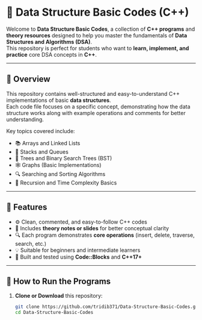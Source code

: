 # 🧮 Data Structure Basic Codes (C++)

Welcome to **Data Structure Basic Codes**, a collection of **C++ programs** and **theory resources** designed to help you master the fundamentals of **Data Structures and Algorithms (DSA)**.  
This repository is perfect for students who want to **learn, implement, and practice** core DSA concepts in **C++**.

---

## 📘 Overview

This repository contains well-structured and easy-to-understand C++ implementations of basic **data structures**.  
Each code file focuses on a specific concept, demonstrating how the data structure works along with example operations and comments for better understanding.

Key topics covered include:
- 📚 Arrays and Linked Lists  
- 🔁 Stacks and Queues  
- 🌲 Trees and Binary Search Trees (BST)  
- 🕸️ Graphs (Basic Implementations)  
- 🔍 Searching and Sorting Algorithms  
- 🧠 Recursion and Time Complexity Basics  

---

## 🧩 Features

- ⚙️ Clean, commented, and easy-to-follow C++ codes  
- 🧾 Includes **theory notes or slides** for better conceptual clarity  
- 🔍 Each program demonstrates **core operations** (insert, delete, traverse, search, etc.)  
- 💡 Suitable for beginners and intermediate learners  
- 🧱 Built and tested using **Code::Blocks** and **C++17+**

---

## 🧰 How to Run the Programs

1. **Clone or Download** this repository:
   ```bash
   git clone https://github.com/tridib371/Data-Structure-Basic-Codes.git
   cd Data-Structure-Basic-Codes
